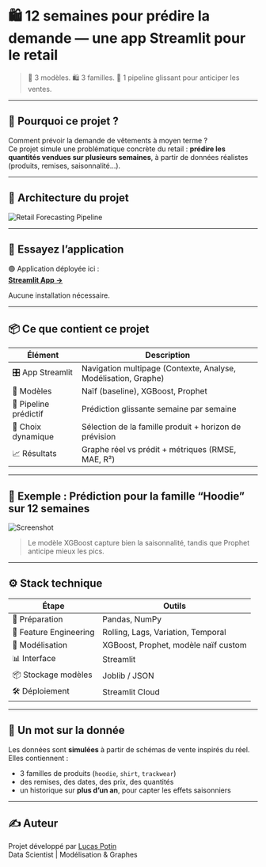 # 🛍️ 12 semaines pour prédire la demande — une app Streamlit pour le retail

> 🧠 3 modèles. 🛍️ 3 familles. 🔁 1 pipeline glissant pour anticiper les ventes.

---

## 🎯 Pourquoi ce projet ?

Comment prévoir la demande de vêtements à moyen terme ?  
Ce projet simule une problématique concrète du retail : **prédire les quantités vendues sur plusieurs semaines**, à partir de données réalistes (produits, remises, saisonnalité…).


---

## 🧭 Architecture du projet

![Retail Forecasting Pipeline](assets/schema_forecasting.png)

---

## 🚀 Essayez l’application

🟢 Application déployée ici :  
**[Streamlit App →](https://tonapp.streamlit.app/)**

Aucune installation nécessaire.

---

## 📦 Ce que contient ce projet

| Élément | Description |
|--------|-------------|
| 🎛️ App Streamlit | Navigation multipage (Contexte, Analyse, Modélisation, Graphe) |
| 🧠 Modèles | Naïf (baseline), XGBoost, Prophet |
| 🔁 Pipeline prédictif | Prédiction glissante semaine par semaine |
| 📅 Choix dynamique | Sélection de la famille produit + horizon de prévision |
| 📈 Résultats | Graphe réel vs prédit + métriques (RMSE, MAE, R²) |

---

## 🧪 Exemple : Prédiction pour la famille “Hoodie” sur 12 semaines

![Screenshot](assets/screenshot_app.png)

> Le modèle XGBoost capture bien la saisonnalité, tandis que Prophet anticipe mieux les pics.

---

## ⚙️ Stack technique

| Étape | Outils |
|-------|--------|
| 🧹 Préparation | Pandas, NumPy |
| 🔧 Feature Engineering | Rolling, Lags, Variation, Temporal |
| 🧠 Modélisation | XGBoost, Prophet, modèle naïf custom |
| 📊 Interface | Streamlit |
| 📦 Stockage modèles | Joblib / JSON |
| 🛠 Déploiement | Streamlit Cloud |

---

## 🧠 Un mot sur la donnée

Les données sont **simulées** à partir de schémas de vente inspirés du réel.  
Elles contiennent :
- 3 familles de produits (`hoodie`, `shirt`, `trackwear`)
- des remises, des dates, des prix, des quantités
- un historique sur **plus d’un an**, pour capter les effets saisonniers


---

## ✍️ Auteur

Projet développé par [Lucas Potin](https://lucaspotin98.github.io/.fr)  
Data Scientist | Modélisation & Graphes